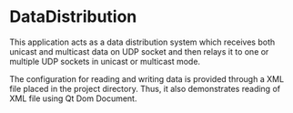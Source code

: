 # DataDistribution

This application acts as a data distribution system which receives both unicast and multicast data on UDP socket and then relays it to one or multiple UDP sockets in unicast or multicast mode.

The configuration for reading and writing data is provided through a XML file placed in the project directory. Thus, it also demonstrates reading of XML file using Qt Dom Document.
